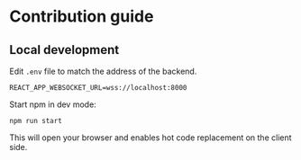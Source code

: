 # Contribution guide


## Local development

Edit `.env` file to match the address of the backend.

```
REACT_APP_WEBSOCKET_URL=wss://localhost:8000
```

Start npm in dev mode:
```
npm run start
```

This will open your browser and enables hot code replacement on the client side.

